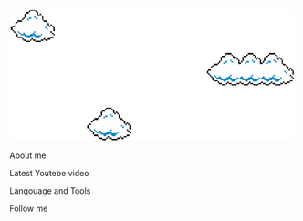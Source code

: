 [![Header](https://github.com/Svjatoslav22/Svjatoslav22/blob/main/assets/sky.gif )](https://www.tiktok.com/@ttwaq_)

About me

Latest Youtebe video

Langouage and Tools 

Follow me
